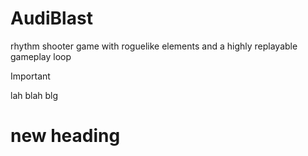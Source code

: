 # AudiBlast
 rhythm shooter game with roguelike elements and a highly replayable gameplay loop

>[!IMPORTANT]
>lah blah blg

# new heading
